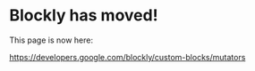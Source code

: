 # Blockly has moved! #

This page is now here:

https://developers.google.com/blockly/custom-blocks/mutators
